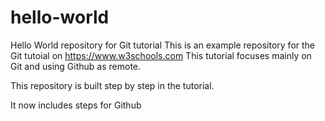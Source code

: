 # hello-world
Hello World repository for Git tutorial
This is an example repository for the Git tutoial on https://www.w3schools.com
This tutorial focuses mainly on Git and using Github as remote.

This repository is built step by step in the tutorial.

It now includes steps for Github

